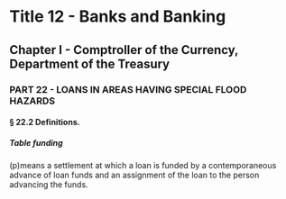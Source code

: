 
# Title 12 - Banks and Banking
## Chapter I - Comptroller of the Currency, Department of the Treasury
### PART 22 - LOANS IN AREAS HAVING SPECIAL FLOOD HAZARDS
#### § 22.2 Definitions.
##### Table funding

(p)means a settlement at which a loan is funded by a contemporaneous advance of loan funds and an assignment of the loan to the person advancing the funds.
